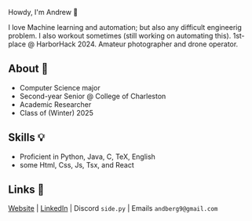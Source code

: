 Howdy, I'm Andrew 👋

I love Machine learning and automation; but also any difficult engineerig problem. I also workout sometimes (still working on automating this). 1st-place @ 
HarborHack 2024.
Amateur photographer and drone operator.

## About 🩻
* Computer Science major
* Second-year Senior @ College of Charleston
* Academic Researcher
* Class of (Winter) 2025

## Skills 💡
* Proficient in Python, Java, C, TeX, English
* some Html, Css, Js, Tsx, and React

## Links 🌴 
[Website](https://andrewpberg.github.io/) | [LinkedIn](https://www.linkedin.com/in/andrew-berg-0822132b2/) | Discord `side.py` | Emails `andberg9@gmail.com`
